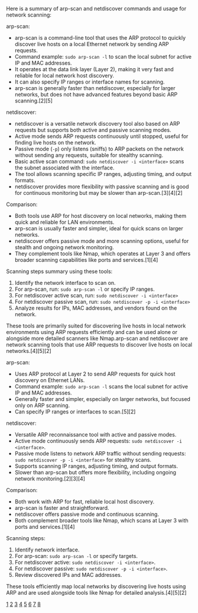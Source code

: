 Here is a summary of arp-scan and netdiscover commands and usage for network scanning:

arp-scan:

- arp-scan is a command-line tool that uses the ARP protocol to quickly discover live hosts on a local Ethernet network by
  sending ARP requests.
- Command example: `sudo arp-scan -l` to scan the local subnet for active IP and MAC addresses.
- It operates at the data link layer (Layer 2), making it very fast and reliable for local network host discovery.
- It can also specify IP ranges or interface names for scanning.
- arp-scan is generally faster than netdiscover, especially for larger networks, but does not have advanced features beyond
  basic ARP scanning.[2][5]

netdiscover:

- netdiscover is a versatile network discovery tool also based on ARP requests but supports both active and passive scanning
  modes.
- Active mode sends ARP requests continuously until stopped, useful for finding live hosts on the network.
- Passive mode (`-p`) only listens (sniffs) to ARP packets on the network without sending any requests, suitable for stealthy
  scanning.
- Basic active scan command: `sudo netdiscover -i <interface>` scans the subnet associated with the interface.
- The tool allows scanning specific IP ranges, adjusting timing, and output formats.
- netdiscover provides more flexibility with passive scanning and is good for continuous monitoring but may be slower than
  arp-scan.[3][4][2]

Comparison:

- Both tools use ARP for host discovery on local networks, making them quick and reliable for LAN environments.
- arp-scan is usually faster and simpler, ideal for quick scans on larger networks.
- netdiscover offers passive mode and more scanning options, useful for stealth and ongoing network monitoring.
- They complement tools like Nmap, which operates at Layer 3 and offers broader scanning capabilities like ports and
  services.[1][4]

Scanning steps summary using these tools:

1. Identify the network interface to scan on.
2. For arp-scan, run: `sudo arp-scan -l` or specify IP ranges.
3. For netdiscover active scan, run: `sudo netdiscover -i <interface>`
4. For netdiscover passive scan, run: `sudo netdiscover -p -i <interface>`
5. Analyze results for IPs, MAC addresses, and vendors found on the network.

These tools are primarily suited for discovering live hosts in local network environments using ARP requests efficiently and
can be used alone or alongside more detailed scanners like Nmap.arp-scan and netdiscover are network scanning tools that use
ARP requests to discover live hosts on local networks.[4][5][2]

arp-scan:

- Uses ARP protocol at Layer 2 to send ARP requests for quick host discovery on Ethernet LANs.
- Command example: `sudo arp-scan -l` scans the local subnet for active IP and MAC addresses.
- Generally faster and simpler, especially on larger networks, but focused only on ARP scanning.
- Can specify IP ranges or interfaces to scan.[5][2]

netdiscover:

- Versatile ARP reconnaissance tool with active and passive modes.
- Active mode continuously sends ARP requests: `sudo netdiscover -i <interface>`.
- Passive mode listens to network ARP traffic without sending requests: `sudo netdiscover -p -i <interface>` for stealthy
  scans.
- Supports scanning IP ranges, adjusting timing, and output formats.
- Slower than arp-scan but offers more flexibility, including ongoing network monitoring.[2][3][4]

Comparison:

- Both work with ARP for fast, reliable local host discovery.
- arp-scan is faster and straightforward.
- netdiscover offers passive mode and continuous scanning.
- Both complement broader tools like Nmap, which scans at Layer 3 with ports and services.[1][4]

Scanning steps:

1. Identify network interface.
2. For arp-scan: `sudo arp-scan -l` or specify targets.
3. For netdiscover active: `sudo netdiscover -i <interface>`.
4. For netdiscover passive: `sudo netdiscover -p -i <interface>`.
5. Review discovered IPs and MAC addresses.

These tools efficiently map local networks by discovering live hosts using ARP and are used alongside tools like Nmap for
detailed analysis.[4][5][2]

[1](https://www.reddit.com/r/hacking/comments/6ytbi1/netdiscover_vs_nmap_comparison_discussion/)
[2](https://spreadsecurity.github.io/2016/09/25/network-discovery-with-nmap-and-netdiscover.html)
[3](https://jubriledun.hashnode.dev/understanding-nmap-arp-scan-and-netdiscover-tools-in-linux)
[4](https://www.techtarget.com/searchsecurity/tutorial/How-to-use-Netdiscover-to-map-and-troubleshoot-networks)
[5](https://www.siberoloji.com/arp-scan-kali-linux-tool-a-complete-guide-for-network-discovery/)
[6](https://dwaves.de/2018/02/27/gnu-linux-bash-netdiscover-quick-arp-scan-nmap-basic-network-scanning-overview-over-lan-find-printers-macs-and-snmp/)
[7](https://levelblue.com/blogs/security-essentials/exploring-host-discovery-techniques-in-a-network)
[8](https://www.geeksforgeeks.org/linux-unix/15-most-useful-host-scanning-commands-kali-linux/)

